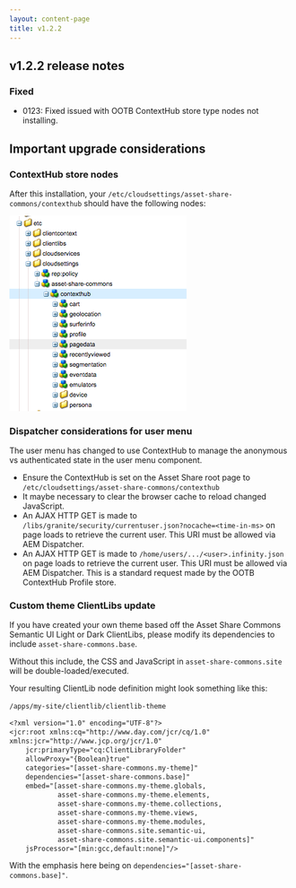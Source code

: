 ```yaml
---
layout: content-page
title: v1.2.2
---
```


## v1.2.2 release notes

### Fixed
- 0123: Fixed issued with OOTB ContextHub store type nodes not installing.

## Important upgrade considerations

### ContextHub store nodes
After this installation, your `/etc/cloudsettings/asset-share-commons/contexthub` should have the following nodes:

![v1.2.2](images/nodes.png)

### Dispatcher considerations for user menu

The user menu has changed to use ContextHub to manage the anonymous vs authenticated state in the user menu component.

* Ensure the ContextHub is set on the Asset Share root page to `/etc/cloudsettings/asset-share-commons/contexthub`
* It maybe necessary to clear the browser cache to reload changed JavaScript.
* An AJAX HTTP GET is made to `/libs/granite/security/currentuser.json?nocache=<time-in-ms>` on page loads to retrieve the current user. This URI must be allowed via AEM Dispatcher.  
* An AJAX HTTP GET is made to `/home/users/.../<user>.infinity.json` on page loads to retrieve the current user. This URI must be allowed via AEM Dispatcher. This is a standard request made by the OOTB ContextHub Profile store.

### Custom theme ClientLibs update

If you have created your own theme based off the Asset Share Commons Semantic UI Light or Dark ClientLibs, please modify its dependencies to include `asset-share-commons.base`. 

Without this include, the CSS and JavaScript in `asset-share-commons.site` will be double-loaded/executed.

Your resulting ClientLib node definition might look something like this:

`/apps/my-site/clientlib/clientlib-theme`

```
<?xml version="1.0" encoding="UTF-8"?>
<jcr:root xmlns:cq="http://www.day.com/jcr/cq/1.0" xmlns:jcr="http://www.jcp.org/jcr/1.0"
    jcr:primaryType="cq:ClientLibraryFolder"
    allowProxy="{Boolean}true"
    categories="[asset-share-commons.my-theme]"
    dependencies="[asset-share-commons.base]"      
    embed="[asset-share-commons.my-theme.globals,
            asset-share-commons.my-theme.elements,
            asset-share-commons.my-theme.collections,
            asset-share-commons.my-theme.views,
            asset-share-commons.my-theme.modules,
            asset-share-commons.site.semantic-ui,
            asset-share-commons.site.semantic-ui.components]"
    jsProcessor="[min:gcc,default:none]"/>

```  

With the emphasis here being on `dependencies="[asset-share-commons.base]"`. 